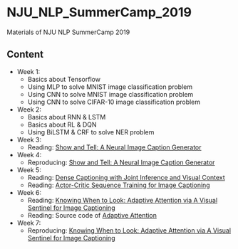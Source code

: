 # NJU_NLP_SummerCamp_2019
Materials of NJU NLP SummerCamp 2019

## Content

- Week 1:
  - Basics about Tensorflow
  - Using MLP to solve MNIST image classification problem
  - Using CNN to solve MNIST image classification problem
  - Using CNN to solve CIFAR-10 image classification problem
- Week 2:
  - Basics about RNN & LSTM
  - Basics about RL & DQN
  - Using BiLSTM & CRF to solve NER problem
- Week 3:
  - Reading: [Show and Tell: A Neural Image Caption Generator](https://arxiv.org/abs/1411.4555)
- Week 4:
  - Reproducing: [Show and Tell: A Neural Image Caption Generator](https://arxiv.org/abs/1411.4555)
- Week 5:
  - Reading: [Dense Captioning with Joint Inference and Visual Context](https://arxiv.org/abs/1611.06949)
  - Reading: [Actor-Critic Sequence Training for Image Captioning](https://arxiv.org/abs/1611.06949)
- Week 6:
  - Reading: [Knowing When to Look: Adaptive Attention via A Visual Sentinel for Image Captioning](https://arxiv.org/abs/1612.01887)
  - Reading: Source code of [Adaptive Attention](https://github.com/jiasenlu/AdaptiveAttention)
- Week 7:
  - Reproducing: [Knowing When to Look: Adaptive Attention via A Visual Sentinel for Image Captioning](https://arxiv.org/abs/1612.01887)
  
